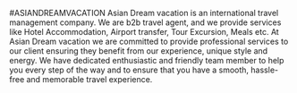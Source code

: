 #ASIANDREAMVACATION
Asian Dream vacation is an international travel management company. We are b2b travel agent, and we provide services like Hotel Accommodation, Airport transfer, Tour Excursion, Meals etc. At Asian Dream vacation we are committed to provide professional services to our client ensuring they benefit from our experience, unique style and energy. We have dedicated enthusiastic and friendly team member to help you every step of the way and to ensure that you have a smooth, hassle-free and memorable travel experience.

